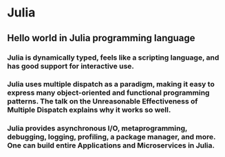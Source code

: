 # Julia
## Hello world in Julia programming language

### Julia is dynamically typed, feels like a scripting language, and has good support for interactive use.

### Julia uses multiple dispatch as a paradigm, making it easy to express many object-oriented and functional programming patterns. The talk on the Unreasonable Effectiveness of Multiple Dispatch explains why it works so well. 

### Julia provides asynchronous I/O, metaprogramming, debugging, logging, profiling, a package manager, and more. One can build entire Applications and Microservices in Julia.